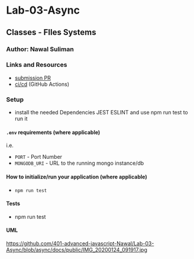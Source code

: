 # Lab-03-Async

## Classes - FIles Systems  

### Author: Nawal Suliman 

### Links and Resources
- [submission PR](https://github.com/401-advanced-javascript-Nawal/Lab-03-Async/pull/1)
- [ci/cd](https://github.com/401-advanced-javascript-Nawal/Lab-03-Async/commit/658a9b295965fdf9f8f5f85952545a7c27b75bf3/checks?check_suite_id=417915314) (GitHub Actions)

### Setup
- install the needed Dependencies JEST ESLINT and use npm run test to run it 

#### `.env` requirements (where applicable)
i.e.
- `PORT` - Port Number
- `MONGODB_URI` - URL to the running mongo instance/db

#### How to initialize/run your application (where applicable)
- `npm run test`

#### Tests
- npm run test 

#### UML
https://github.com/401-advanced-javascript-Nawal/Lab-03-Async/blob/async/docs/public/IMG_20200124_091917.jpg
